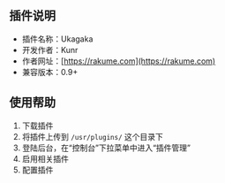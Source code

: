 ## 插件说明
- 插件名称：Ukagaka
- 开发作者：Kunr
- 作者网址：[https://rakume.com](https://rakume.com)
- 兼容版本：0.9+

## 使用帮助

 1. 下载插件
 2. 将插件上传到 `/usr/plugins/` 这个目录下
 3. 登陆后台，在“控制台”下拉菜单中进入“插件管理”
 4. 启用相关插件
 5. 配置插件
